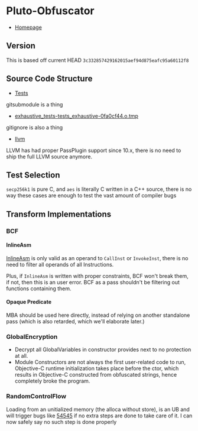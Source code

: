 # Pluto-Obfuscator

- [Homepage](https://github.com/bluesadi/Pluto-Obfuscator)

## Version

This is based off current HEAD ``3c332857429162015aef94d875eafc95a60112f8``

## Source Code Structure

- [Tests](https://github.com/bluesadi/Pluto-Obfuscator/tree/3c332857429162015aef94d875eafc95a60112f8/test)

gitsubmodule is a thing

- [exhaustive_tests-tests_exhaustive-0fa0cf44.o.tmp](https://github.com/bluesadi/Pluto-Obfuscator/blob/3c332857429162015aef94d875eafc95a60112f8/test/secp256k1/src/exhaustive_tests-tests_exhaustive-0fa0cf44.o.tmp)

gitignore is also a thing

- [llvm](https://github.com/bluesadi/Pluto-Obfuscator/blob/main/llvm/)

LLVM has had proper PassPlugin support since 10.x, there is no need to ship the full LLVM source anymore.

## Test Selection
``secp256k1`` is pure C, and ``aes`` is literally C written in a C++ source, there is no way these cases are enough to test the vast amount of compiler bugs

## Transform Implementations
### BCF
#### InlineAsm
[InlineAsm](https://llvm.org/docs/LangRef.html#inline-assembler-expressions) is only valid as an operand to ``CallInst`` or ``InvokeInst``, there is no need to filter all operands of all Instructions.

Plus, if ``InlineAsm`` is written with proper constraints, BCF won't break them, if not, then this is an user error. BCF as a pass shouldn't be filtering out functions containing them.

#### Opaque Predicate

MBA should be used here directly, instead of relying on another standalone pass (which is also retarded, which we'll elaborate later.)

### GlobalEncryption

- Decrypt all GlobalVariables in constructor provides next to no protection at all.
- Module Constructors are not always the first user-related code to run, Objective-C runtime initialization takes place before the ctor, which results in Objective-C constructed from obfuscated strings, hence completely broke the program.

### RandomControlFlow

Loading from an unitialized memory (the alloca without store), is an UB and will trigger bugs like [54545](https://github.com/llvm/llvm-project/issues/54545) if no extra steps are done to take care of it. I can now safely say no such step is done properly

